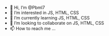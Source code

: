 - 👋 Hi, I’m @Pbml7
- 👀 I’m interested in JS, HTML, CSS 
- 🌱 I’m currently learning JS, HTML, CSS 
- 💞️ I’m looking to collaborate on JS, HTML, CSS 
- 📫 How to reach me ...

<!---
Pbml7/Pbml7 is a ✨ special ✨ repository because its `README.md` (this file) appears on your GitHub profile.
You can click the Preview link to take a look at your changes.
--->
